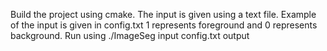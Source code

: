 Build the project using cmake.
The input is given using a text file. Example of the input is given in config.txt
1 represents foreground and 0 represents background.
Run using ./ImageSeg input config.txt output
